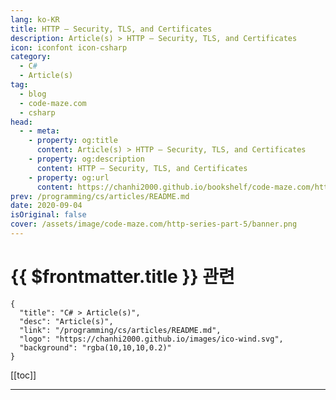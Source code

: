 ```yaml
---
lang: ko-KR
title: HTTP – Security, TLS, and Certificates
description: Article(s) > HTTP – Security, TLS, and Certificates
icon: iconfont icon-csharp
category: 
  - C#
  - Article(s)
tag: 
  - blog
  - code-maze.com
  - csharp
head:  
  - - meta:
    - property: og:title
      content: Article(s) > HTTP – Security, TLS, and Certificates
    - property: og:description
      content: HTTP – Security, TLS, and Certificates
    - property: og:url
      content: https://chanhi2000.github.io/bookshelf/code-maze.com/http-series-part-5.html
prev: /programming/cs/articles/README.md
date: 2020-09-04
isOriginal: false
cover: /assets/image/code-maze.com/http-series-part-5/banner.png
---
```


# {{ $frontmatter.title }} 관련

```component VPCard
{
  "title": "C# > Article(s)",
  "desc": "Article(s)",
  "link": "/programming/cs/articles/README.md",
  "logo": "https://chanhi2000.github.io/images/ico-wind.svg",
  "background": "rgba(10,10,10,0.2)"
}
```

[[toc]]

---

<SiteInfo
  name="HTTP – Security, TLS, and Certificates"
  desc="Do you really need HTTPS? In this article we're going to explore some HTTPS security basics and learn about its strengths and weaknesses."
  url="https://code-maze.com/http-series-part-5/"
  logo="/assets/image/code-maze.com/favicon.png"
  preview="/assets/image/code-maze.com/http-series-part-5/banner.png"/>

<!-- TODO: 작성 -->

